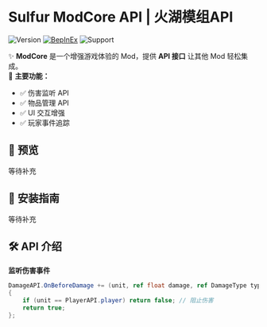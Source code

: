 # Sulfur ModCore API | 火湖模组API
![Version](https://img.shields.io/badge/version-1.1.15Alpha-blue)
[![BepInEx](https://img.shields.io/badge/BepInEx-5.4.21-green)](https://docs.bepinex.dev/)
![Support](https://img.shields.io/badge/support-ModdingCommunity-green)

✨ **ModCore** 是一个增强游戏体验的 Mod，提供 **API 接口** 让其他 Mod 轻松集成。  
🎯 **主要功能：**
- ✅ 伤害监听 API
- ✅ 物品管理 API
- ✅ UI 交互增强
- ✅ 玩家事件追踪

## 📸 预览
等待补充

## 🚀 安装指南
等待补充

## 🛠 API 介绍
**监听伤害事件**
```csharp
DamageAPI.OnBeforeDamage += (unit, ref float damage, ref DamageType type, ref DamageSourceData source, ref Hitbox hitbox, ref Vector3 point) =>
{
    if (unit == PlayerAPI.player) return false; // 阻止伤害
    return true;
};


